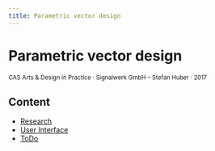```yaml
---
title: Parametric vector design
---
```

# Parametric vector design

<small>CAS Arts & Design in Practice · Signalwerk GmbH – Stefan Huber · 2017</small>

## Content

*   [Research](/research/)
*   [User Interface](/ui/)
*   [ToDo](/todo/)

